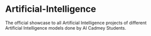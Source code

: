 # Artificial-Intelligence
The official showcase to all Artificial Intelligence projects of different Artificial Intelligence models done by AI Cadmey Students.
